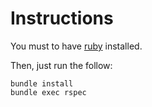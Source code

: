 Instructions
============

You must to have [ruby](https://www.ruby-lang.org) installed.

Then, just run the follow:

```
bundle install
bundle exec rspec
```


